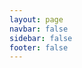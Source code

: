 ```yaml
---
layout: page
navbar: false
sidebar: false
footer: false
---
```


<script setup>
import Playground from './_core/Playground/Index.vue';
</script>

<ClientOnly>
  <Playground />
</ClientOnly>
